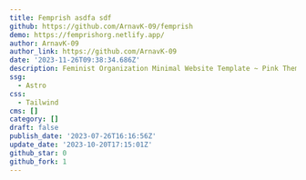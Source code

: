 ```yaml
---
title: Femprish asdfa sdf
github: https://github.com/ArnavK-09/femprish
demo: https://femprishorg.netlify.app/
author: ArnavK-09
author_link: https://github.com/ArnavK-09
date: '2023-11-26T09:38:34.686Z'
description: Feminist Organization Minimal Website Template ~ Pink Theme
ssg:
  - Astro
css:
  - Tailwind
cms: []
category: []
draft: false
publish_date: '2023-07-26T16:16:56Z'
update_date: '2023-10-20T17:15:01Z'
github_star: 0
github_fork: 1
---
```

